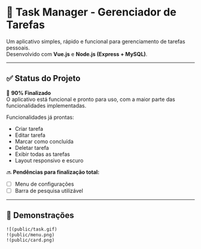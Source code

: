 # 📝 Task Manager - Gerenciador de Tarefas

Um aplicativo simples, rápido e funcional para gerenciamento de tarefas pessoais.  
Desenvolvido com **Vue.js** e **Node.js (Express + MySQL)**.

---

## ✅ Status do Projeto

🚧 **90% Finalizado**  
O aplicativo está funcional e pronto para uso, com a maior parte das funcionalidades implementadas.

Funcionalidades já prontas:
- Criar tarefa
- Editar tarefa
- Marcar como concluída
- Deletar tarefa
- Exibir todas as tarefas
- Layout responsivo e escuro

🔜 **Pendências para finalização total:**
- [ ] Menu de configurações
- [ ] Barra de pesquisa utilizável

---

## 📸 Demonstrações



```md
![(public/task.gif)
!(public/menu.png)
!(public/card.png)

